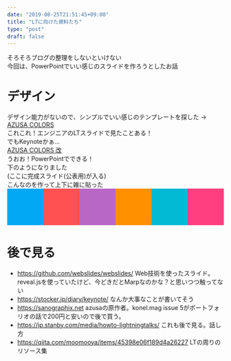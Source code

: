 ```yaml
---  
date: "2019-08-25T21:51:45+09:00"  
title: "LTに向けた資料たち"  
type: "post"  
draft: false  
---  
```

  
そろそろブログの整理をしないといけない  
今回は、PowerPointでいい感じのスライドを作ろうとしたお話  
# デザイン  
デザイン能力がないので、シンプルでいい感じのテンプレートを探した -> [AZUSA COLORS](http://sanographix.github.io/azusa-colors/)  
これこれ！エンジニアのLTスライドで見たことある！  
でもKeynoteかぁ…  
[AZUSA COLORS 改](https://miki73.com/2016/06/21/power-point-templets-azusa-colors-kai/)  
うおお！PowerPointでできる！  
下のようになりました  
(ここに完成スライド(公表用)が入る)  
こんなのを作って上下に雑に貼った  
![](./p-1.png)  
  
# 後で見る  
- https://github.com/webslides/webslides/ Web技術を使ったスライド。reveal.jsを使っていたけど、今どきだとMarpなのかな？と思いつつ触ってない  
- https://stocker.jp/diary/keynote/ なんか大事なことが書いてそう  
- https://sanographix.net azusaの原作者。konel.mag issue 5がポートフォリオの話で200円と安いので後で買う。  
- https://jp.stanby.com/media/howto-lightningtalks/ これも後で見る。話し方  
- https://qiita.com/moomooya/items/45398e06f189d4a26227 LTの周りのリソース集  
